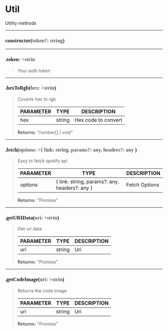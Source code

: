 # Util

Utility methods

---
<h3 style="font-family: consolas;" id="constructor">constructor(<font style="opacity: 0.7; font-weight: light;">token?: string</font>)</h3>


---
<h3 style="font-family: consolas;" id="token">.token<font style="opacity: 0.7; font-weight: light;">: >strin</font></h3>

> Your auth token
> 

---
<h3 style="font-family: consolas;" id="hextorgb">.hexToRgb(<font style="opacity: 0.7; font-weight: light;">hex: >strin</font>)</h3>

> Coverts hex to rgb
> 
> | PARAMETER   | TYPE    | DESCRIPTION    |
> |--------|---------|----------------|
> | hex | string | Hex code to convert |
> 
> **Returns:** "number[] | void"

---
<h3 style="font-family: consolas;" id="fetch">.fetch(<font style="opacity: 0.7; font-weight: light;">options: >{ link: string, params?: any, headers?: any </font>)</h3>

> Easy to fetch spotify api
> 
> | PARAMETER   | TYPE    | DESCRIPTION    |
> |--------|---------|----------------|
> | options | { link: string, params?: any, headers?: any } | Fetch Options |
> 
> **Returns:** "Promise<any>"

---
<h3 style="font-family: consolas;" id="geturidata">.getURIData(<font style="opacity: 0.7; font-weight: light;">uri: >strin</font>)</h3>

> Get uri data
> 
> | PARAMETER   | TYPE    | DESCRIPTION    |
> |--------|---------|----------------|
> | uri | string | Uri |
> 
> **Returns:** "Promise<any>"

---
<h3 style="font-family: consolas;" id="getcodeimage">.getCodeImage(<font style="opacity: 0.7; font-weight: light;">uri: >strin</font>)</h3>

> Returns the code image
> 
> | PARAMETER   | TYPE    | DESCRIPTION    |
> |--------|---------|----------------|
> | uri | string | Uri |
> 
> **Returns:** "Promise<any>"